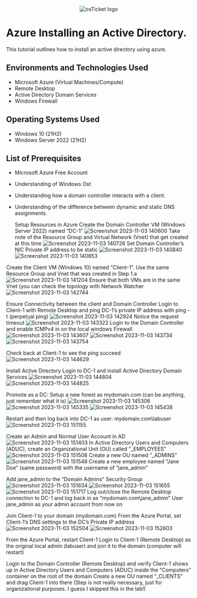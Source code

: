 <p align="center">
<img src="https://i.imgur.com/7xLtdix.png" alt="osTicket logo"/>
</p>

<h1>Azure Installing an Active Directory.</h1>
This tutorial outlines how to install an active directory using azure.<br />


<h2>Environments and Technologies Used</h2>

- Microsoft Azure (Virtual Machines/Compute)
- Remote Desktop
- Active Directory Domain Services
- Windows Firewall

<h2>Operating Systems Used </h2>

- Windows 10</b> (21H2)
- Windows Server 2022</b> (21H2)

<h2>List of Prerequisites</h2>

- Microsoft Azure Free Account
- Understanding of Windows Ost
- Understanding how a domain controller interacts with a client.
- Understanding of the difference between dynamic and static DNS assignments.

  Setup Resources in Azure
Create the Domain Controller VM (Windows Server 2022) named “DC-1”
![Screenshot 2023-11-03 140600](https://github.com/jachinrupe/Configure-AD/assets/149485790/9fcd28c0-1db9-497f-929f-d5883c264f09)
Take note of the Resource Group and Virtual Network (Vnet) that get created at this time
![Screenshot 2023-11-03 140726](https://github.com/jachinrupe/Configure-AD/assets/149485790/fd56c528-8a91-4216-bae2-9765bf4a9926)
Set Domain Controller’s NIC Private IP address to be static
![Screenshot 2023-11-03 140840](https://github.com/jachinrupe/Configure-AD/assets/149485790/242212f3-03ef-435d-9896-18f68f2af8e0)
![Screenshot 2023-11-03 140853](https://github.com/jachinrupe/Configure-AD/assets/149485790/0fbfbcb2-4543-43a8-9b6f-e5db8f27d8dd)


Create the Client VM (Windows 10) named “Client-1”. Use the same Resource Group and Vnet that was created in Step 1.a
![Screenshot 2023-11-03 141204](https://github.com/jachinrupe/Configure-AD/assets/149485790/86984bcd-cdc1-4aed-ace9-7c7dfdcc3a26)
Ensure that both VMs are in the same Vnet (you can check the topology with Network Watcher
![Screenshot 2023-11-03 142744](https://github.com/jachinrupe/Configure-AD/assets/149485790/c13e7f8a-9ac3-46a5-8fbc-493d7caa2d35)

Ensure Connectivity between the client and Domain Controller
Login to Client-1 with Remote Desktop and ping DC-1’s private IP address with ping -t <ip address> (perpetual ping)
![Screenshot 2023-11-03 142924](https://github.com/jachinrupe/Configure-AD/assets/149485790/fde962d1-589d-4aa5-8583-0ef109b6bfc3)
Notice the request timeout
![Screenshot 2023-11-03 143322](https://github.com/jachinrupe/Configure-AD/assets/149485790/e9083756-5d28-4573-80ad-ec1c6e7c0112)
Login to the Domain Controller and enable ICMPv4 in on the local windows Firewall
![Screenshot 2023-11-03 143607](https://github.com/jachinrupe/Configure-AD/assets/149485790/36ef801d-ffeb-40c1-a8a2-eb66af9e9749)
![Screenshot 2023-11-03 143734](https://github.com/jachinrupe/Configure-AD/assets/149485790/db62fa41-d097-4d3a-8060-91a41240b8b2)
![Screenshot 2023-11-03 143754](https://github.com/jachinrupe/Configure-AD/assets/149485790/c01946cf-4223-4b1b-bc53-b487f7885279)

Check back at Client-1 to see the ping succeed
![Screenshot 2023-11-03 144629](https://github.com/jachinrupe/Configure-AD/assets/149485790/7278e9a3-e276-4353-affb-a0847f24beba)

Install Active Directory
Login to DC-1 and install Active Directory Domain Services
![Screenshot 2023-11-03 144804](https://github.com/jachinrupe/Configure-AD/assets/149485790/1ee390e2-2926-443e-84b6-077f9d2016c8)
![Screenshot 2023-11-03 144825](https://github.com/jachinrupe/Configure-AD/assets/149485790/56f4b8ac-51c8-4ddd-a569-d64fe5ed3fa8)

Promote as a DC: Setup a new forest as mydomain.com (can be anything, just remember what it is)
![Screenshot 2023-11-03 145306](https://github.com/jachinrupe/Configure-AD/assets/149485790/55d18a9a-56e4-45b7-8809-7d397db9b472)
![Screenshot 2023-11-03 145335](https://github.com/jachinrupe/Configure-AD/assets/149485790/b135aaf1-c68d-4e87-825d-72742ba1965f)
![Screenshot 2023-11-03 145438](https://github.com/jachinrupe/Configure-AD/assets/149485790/36db2efa-2642-41d6-bf24-3cedd194c014)

Restart and then log back into DC-1 as user: mydomain.com\labuser
![Screenshot 2023-11-03 151155](https://github.com/jachinrupe/Configure-AD/assets/149485790/c6c55ffb-ab8f-468b-ad66-b4d52da60ae9)

Create an Admin and Normal User Account in AD
![Screenshot 2023-11-03 151403](https://github.com/jachinrupe/Configure-AD/assets/149485790/5d6d1291-cca9-4b45-bf66-80c70c0cb061)
In Active Directory Users and Computers (ADUC), create an Organizational Unit (OU) called “_EMPLOYEES”
![Screenshot 2023-11-03 151508](https://github.com/jachinrupe/Configure-AD/assets/149485790/381435f3-840c-45df-9922-1f4d4ccff3ab)
Create a new OU named “_ADMINS”
![Screenshot 2023-11-03 151548](https://github.com/jachinrupe/Configure-AD/assets/149485790/a1e3a010-29f3-458f-a34b-c2f96994799b)
Create a new employee named “Jane Doe” (same password) with the username of “jane_admin”

Add jane_admin to the “Domain Admins” Security Group
![Screenshot 2023-11-03 151634](https://github.com/jachinrupe/Configure-AD/assets/149485790/4572dd10-5429-4bd2-a89e-0bd90c181720)
![Screenshot 2023-11-03 151655](https://github.com/jachinrupe/Configure-AD/assets/149485790/8e7341c1-740e-4705-8fa4-d7e0f995bc6a)
![Screenshot 2023-11-03 151717](https://github.com/jachinrupe/Configure-AD/assets/149485790/62d6606b-9447-4437-b3ae-1521b5d56997)
Log out/close the Remote Desktop connection to DC-1 and log back in as “mydomain.com\jane_admin”
User jane_admin as your admin account from now on

Join Client-1 to your domain (mydomain.com)
From the Azure Portal, set Client-1’s DNS settings to the DC’s Private IP address
![Screenshot 2023-11-03 152504](https://github.com/jachinrupe/Configure-AD/assets/149485790/06795b84-d7b8-48c5-bfe7-d119f1740341)
![Screenshot 2023-11-03 152603](https://github.com/jachinrupe/Configure-AD/assets/149485790/10f65682-bbb6-4f5c-af75-74fd8cbbbbfe)

From the Azure Portal, restart Client-1
Login to Client-1 (Remote Desktop) as the original local admin (labuser) and join it to the domain (computer will restart)

Login to the Domain Controller (Remote Desktop) and verify Client-1 shows up in Active Directory Users and Computers (ADUC) inside the “Computers” container on the root of the domain
Create a new OU named “_CLIENTS” and drag Client-1 into there (Step is not really necessary, just for organizational purposes. I guess I skipped this in the lab!)


